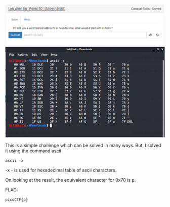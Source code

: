 ![](./images/logo.png)
![](./images/img1.png)

This is a simple challenge which can be solved in many ways.
But, I solved it using the command ascii

```
ascii -x 
```
-x - is used for hexadecimal table of ascii characters.

On looking at the result, the equivalent character for 0x70 is p.

FLAG:
```
picoCTF{p}
```
